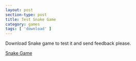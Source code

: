 ```yaml
---
layout: post
section-type: post
title: Test Snake Game
category: games
tags: [ 'download' ]
---
```


Download Snake game to test it and send feedback please.

<a href="https://brunfo.github.io/Snake-1.0.zip">Snake Game</a>
